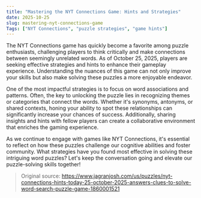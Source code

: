 ```yaml
---
title: "Mastering the NYT Connections Game: Hints and Strategies"
date: 2025-10-25
slug: mastering-nyt-connections-game
Tags: ["NYT Connections", "puzzle strategies", "game hints"]
---
```

The NYT Connections game has quickly become a favorite among puzzle enthusiasts, challenging players to think critically and make connections between seemingly unrelated words. As of October 25, 2025, players are seeking effective strategies and hints to enhance their gameplay experience. Understanding the nuances of this game can not only improve your skills but also make solving these puzzles a more enjoyable endeavor.

One of the most impactful strategies is to focus on word associations and patterns. Often, the key to unlocking the puzzle lies in recognizing themes or categories that connect the words. Whether it's synonyms, antonyms, or shared contexts, honing your ability to spot these relationships can significantly increase your chances of success. Additionally, sharing insights and hints with fellow players can create a collaborative environment that enriches the gaming experience.

As we continue to engage with games like NYT Connections, it's essential to reflect on how these puzzles challenge our cognitive abilities and foster community. What strategies have you found most effective in solving these intriguing word puzzles? Let's keep the conversation going and elevate our puzzle-solving skills together!
> Original source: https://www.jagranjosh.com/us/puzzles/nyt-connections-hints-today-25-october-2025-answers-clues-to-solve-word-search-puzzle-game-1860001521